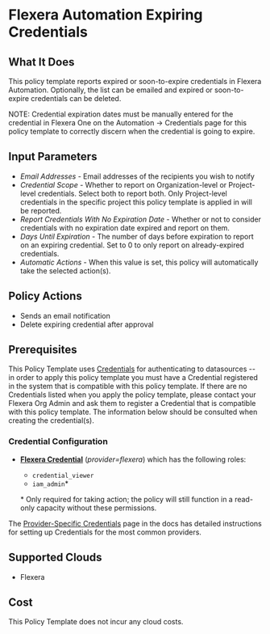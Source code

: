 # Flexera Automation Expiring Credentials

## What It Does

This policy template reports expired or soon-to-expire credentials in Flexera Automation. Optionally, the list can be emailed and expired or soon-to-expire credentials can be deleted.

NOTE: Credential expiration dates must be manually entered for the credential in Flexera One on the Automation -> Credentials page for this policy template to correctly discern when the credential is going to expire.

## Input Parameters

- *Email Addresses* - Email addresses of the recipients you wish to notify
- *Credential Scope* - Whether to report on Organization-level or Project-level credentials. Select both to report both. Only Project-level credentials in the specific project this policy template is applied in will be reported.
- *Report Credentials With No Expiration Date* - Whether or not to consider credentials with no expiration date expired and report on them.
- *Days Until Expiration* - The number of days before expiration to report on an expiring credential. Set to 0 to only report on already-expired credentials.
- *Automatic Actions* - When this value is set, this policy will automatically take the selected action(s).

## Policy Actions

- Sends an email notification
- Delete expiring credential after approval

## Prerequisites

This Policy Template uses [Credentials](https://docs.flexera.com/flexera/EN/Automation/ManagingCredentialsExternal.htm) for authenticating to datasources -- in order to apply this policy template you must have a Credential registered in the system that is compatible with this policy template. If there are no Credentials listed when you apply the policy template, please contact your Flexera Org Admin and ask them to register a Credential that is compatible with this policy template. The information below should be consulted when creating the credential(s).

### Credential Configuration

- [**Flexera Credential**](https://docs.flexera.com/flexera/EN/Automation/ProviderCredentials.htm) (*provider=flexera*) which has the following roles:
  - `credential_viewer`
  - `iam_admin`*

  \* Only required for taking action; the policy will still function in a read-only capacity without these permissions.

The [Provider-Specific Credentials](https://docs.flexera.com/flexera/EN/Automation/ProviderCredentials.htm) page in the docs has detailed instructions for setting up Credentials for the most common providers.

## Supported Clouds

- Flexera

## Cost

This Policy Template does not incur any cloud costs.
